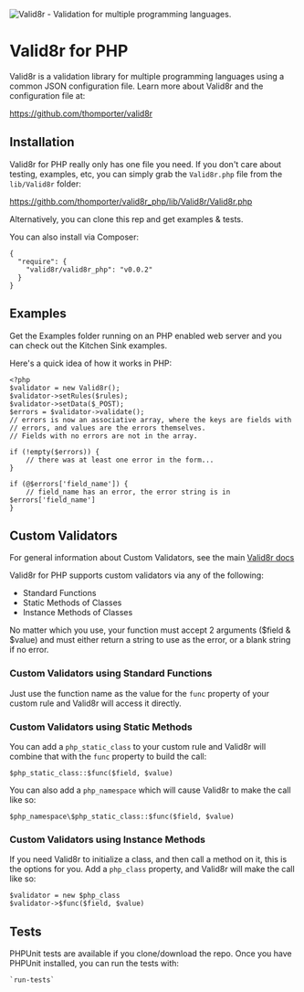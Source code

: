![Valid8r - Validation for multiple programming languages.](http://www.thomporter.com/valid8r/logo.png)

# Valid8r for PHP

Valid8r is a validation library for multiple programming languages using a common
JSON configuration file. Learn more about Valid8r and the configuration file
at:

https://github.com/thomporter/valid8r

## Installation

Valid8r for PHP really only has one file you need.  If you don't care about
testing, examples, etc, you can simply grab the `Valid8r.php` file from the
`lib/Valid8r` folder: 

https://githb.com/thomporter/valid8r_php/lib/Valid8r/Valid8r.php

Alternatively, you can clone this rep and get examples & tests.

You can also install via Composer:

	{
	  "require": {
	    "valid8r/valid8r_php": "v0.0.2"
	  }
	}
	
## Examples

Get the Examples folder running on an PHP enabled web server and you 
can check out the Kitchen Sink examples.  

Here's a quick idea of how it works in PHP:

	<?php
	$validator = new Valid8r();
	$validator->setRules($rules);
	$validator->setData($_POST);
	$errors = $validator->validate();
	// errors is now an associative array, where the keys are fields with 
	// errors, and values are the errors themselves.  
	// Fields with no errors are not in the array.
	
	if (!empty($errors)) {
		// there was at least one error in the form...
	}
	
	if (@$errors['field_name']) {
		// field_name has an error, the error string is in $errors['field_name']
	}
    

## Custom Validators

For general information about Custom Validators, see the main 
[Valid8r docs](https://github.com/thomporter/valid8r)

Valid8r for PHP supports custom validators via any of the following:

* Standard Functions
* Static Methods of Classes
* Instance Methods of Classes

No matter which you use, your function must accept 2 arguments ($field & $value)
and must either return a string to use as the error, or a blank string if no error.

### Custom Validators using Standard Functions

Just use the function name as the value for the `func` property of your custom
rule and Valid8r will access it directly.

### Custom Validators using Static Methods

You can add a `php_static_class` to your custom rule and Valid8r will combine 
that with the `func` property to build the call: 
 
	$php_static_class::$func($field, $value)

You can also add a `php_namespace` which will cause Valid8r to make the call 
like so:

	$php_namespace\$php_static_class::$func($field, $value)

### Custom Validators using Instance Methods

If you need Valid8r to initialize a class, and then call a method on it, 
this is the options for you.  Add a `php_class` property, and Valid8r will
make the call like so:

	$validator = new $php_class
	$validator->$func($field, $value)


## Tests

PHPUnit tests are available if you clone/download the repo.  Once you have 
PHPUnit installed, you can run the tests with:

	`run-tests`
